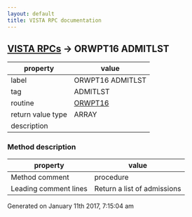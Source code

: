 ```yaml
---
layout: default
title: VISTA RPC documentation
---
```




## [VISTA RPCs](TableOfContent.md) &#8594; ORWPT16 ADMITLST 

 property | value 
--- | --- 
 label | ORWPT16 ADMITLST
 tag | ADMITLST
 routine | [ORWPT16](http://code.osehra.org/dox/Routine_ORWPT16_source.html)
 return value type | ARRAY
 description | 


### Method description

 property | value 
--- | --- 
 Method comment | procedure
 Leading comment lines | Return a list of admissions




 Generated on January 11th 2017, 7:15:04 am